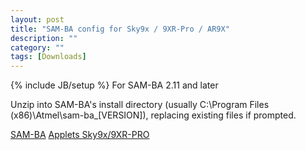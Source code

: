 ```yaml
---
layout: post
title: "SAM-BA config for Sky9x / 9XR-Pro / AR9X"
description: ""
category: ""
tags: [Downloads]
---
```

{% include JB/setup %}
For SAM-BA 2.11 and later

Unzip into SAM-BA's install directory (usually C:\Program Files (x86)\Atmel\sam-ba_[VERSION]\), replacing existing files if prompted.

[SAM-BA](http://jenkins.open-tx.org/tools/sam-ba_2.12.exe)
[Applets Sky9x/9XR-PRO](http://jenkins.open-tx.org/tools/SAM-BA_applets_sky9x_9XRPro_AR9X.zip)
